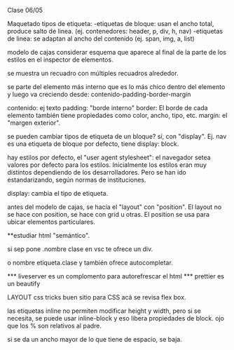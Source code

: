Clase 06/05

Maquetado
tipos de etiqueta:
    -etiquetas de bloque: usan el ancho total, produce salto de linea. (ej. contenedores: header, p, div, h, nav)
    -etiquetas de linea: se adaptan al ancho del contenido (ej. span, img, a, list)

modelo de cajas
considerar esquema que aparece al final de la parte de los estilos en el inspector de elementos.

se muestra un recuadro con múltiples recuadros alrededor.

se parte del elemento más interno que es lo más chico dentro del elemento y luego va creciendo  desde: contenido-padding-border-margin

contenido: ej texto
padding: "borde interno"
border: El borde de cada elemento también tiene propiedades como color, ancho, tipo, etc.
margin: el "margen exterior". 

se pueden cambiar tipos de etiqueta de un bloque?
sí, con "display". Ej. nav es una etiqueta de bloque por defecto, tiene display: block. 

hay estilos por defecto, el "user agent stylesheet": el navegador setea valores por defecto para los estilos.
Inicialmente los estilos eran muy distintos dependiendo de los desarrolladores. Pero se han ido estandarizando, según normas de instituciones.

display: cambia el tipo de etiqueta. 

antes del modelo de cajas, se hacía el "layout" con "position". 
El layout no se hace con position, se hace con grid u otras.
El position se usa para ubicar elementos particulares.

**estudiar html "semántico".

si sep pone .nombre clase en vsc te ofrece un div.

o nombre etiqueta.clase y también ofrece autocompletar.


*** liveserver es un complomento para autorefrescar el html
*** prettier es un beautify

LAYOUT
css tricks buen sitio para CSS 
acá se revisa flex box.

las etiquetas inline no permiten modificar height y width, pero si se necesita, se puede usar inline-block
y eso libera propiedades de block.
ojo que los % son relativos al padre.

si se da un ancho mayor de lo que tiene de espacio, se baja.
